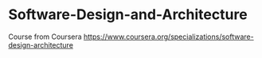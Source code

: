 # Software-Design-and-Architecture
Course from Coursera https://www.coursera.org/specializations/software-design-architecture

